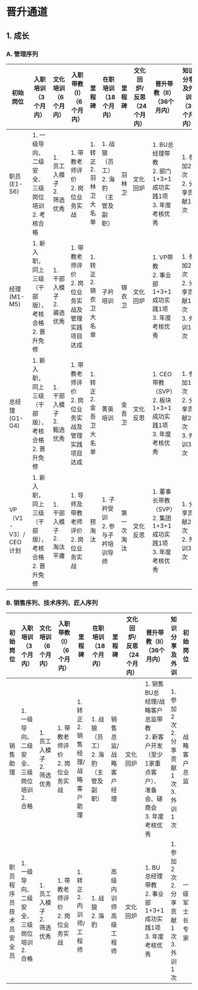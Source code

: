 # 晋升通道

## 1. 成长

### A. 管理序列

| 初始岗位          | 入职培训（3个月内）                                                                 | 文化培训（6个月内）                     | 入职带教（Ⅰ）（6个月内）                     | 里程碑                     | 在职培训（18个月内）               | 里程碑   | 文化回炉/反思（24个月内） | 晋升带教（Ⅱ）（36个月内）                                                                 | 知识分享及外训（36个月内）                     | 目标岗位           |
|-------------------|------------------------------------------------------------------------------------|----------------------------------------|----------------------------------------------|----------------------------|------------------------------------|----------|--------------------------|------------------------------------------------------------------------------------------|----------------------------------------------|--------------------|
| 职员(E1-S6)       | 1. 一级导向、二级安全、三级岗位培训<br>2. 考核合格                                 | 1. 员工入模子<br>2. 筛选优秀           | 1. 带教老师评价<br>2. 岗位业务实战           | 1. 转正<br>2. 羽林卫大名单 | 1. 战狼（员工）<br>2. 海豹（主管及副职） | 羽林卫   | 文化回炉                 | 1. BU总经理带教<br>2. 部门1+3+1成功实践1项<br>3. 年度考核优秀                           | 1. 参加2次<br>2. 分享贡献1次                 | 二级单位负责人     |
| 经理 (M1-M5)      | 1. 新入职，同上三级（干部版），考核合格<br>2. 晋升免修                             | 1. 干部入模子<br>2. 遴选优秀           | 1. 带教老师评价<br>2. 岗位业务实战及管理实践项目达成 | 1. 转正<br>2. 锦衣卫大名单 | 子衿培训                           | 锦衣卫   | 文化回炉                 | 1. VP带教<br>2. 事业部1+3+1成功实践1项<br>3. 年度考核优秀                                | 1. 参加2次<br>2. 分享贡献1次<br>3. 外训1次 | 一级单位负责人     |
| 总经理 (G1-G4)    | 1. 新入职，同上三级（干部版），考核合格<br>2. 晋升免修                             | 1. 干部入模子<br>2. 甄选优秀           | 1. 带教老师评价<br>2. 岗位业务实战及管理实践项目达成 | 1. 转正<br>2. 金吾卫大名单 | 菁英培训                           | 金吾卫   | 文化反思                 | 1. CEO带教（SVP）<br>2. 板块1+3+1成功实践1项<br>3. 年度考核优秀                          | 1. 参加1次<br>2. 分享贡献2次<br>3. 外训3次 | VP                |
| VP（V1-V3）/ CEO计划 | 1. 新入职，同上三级（干部版），考核合格<br>2. 晋升免修                             | 1. 干部入模子<br>2. 淘汰平庸           | 1. 导师及带教老师评价<br>2. 岗位业务实战     | 预淘汰                     | 1. 子衿受训<br>2. 参与子衿培训导师 | 第一次淘汰 | 文化反思                 | 1. 董事长带教（SVP）<br>2. 集团1+3+1成功实践1项<br>3. 年度考核优秀                       | 1. 分享贡献2次<br>2. 外训3次               | SVP/CEO           |

### B. 销售序列、技术序列、匠人序列

| 初始岗位                     | 入职培训（3个月内）                                                                 | 文化培训（6个月内）                     | 入职带教（Ⅰ）（6个月内）                     | 里程碑                     | 在职培训（18个月内）               | 里程碑                     | 文化回炉/反思（24个月内） | 晋升带教（Ⅱ）（36个月内）                                                                 | 知识分享及外训                     | 初始岗位           |
|------------------------------|------------------------------------------------------------------------------------|----------------------------------------|----------------------------------------------|----------------------------|------------------------------------|----------------------------|--------------------------|------------------------------------------------------------------------------------------|----------------------------------|--------------------|
| 销售助理                     | 1. 一级导向、二级安全、三级岗位培训<br>2. 合格                                     | 1. 员工入模子<br>2. 筛选优秀           | 1. 带教老师评价<br>2. 岗位业务实战           | 1. 转正<br>2. 销售经理/战略客户助理 | 1. 战狼（员工）<br>2. 海豹（主管及副职） | 销售总监/战略客户经理      | 文化回炉                 | 1. 销售BU总经理/战略客户总监带教<br>2. 新客户开发（至少1家重点客户）、准备会、磋商会<br>3. 年度考核优秀 | 1. 参加2次<br>2. 分享贡献1次<br>3. 外训1次 | 战略客户总监       |
| 职员<br>程序员<br>技术员<br>安全员 | 1. 一级导向、二级安全、三级岗位培训<br>2. 合格                                     | 1. 员工入模子<br>2. 筛选优秀           | 1. 带教老师评价<br>2. 岗位业务实战           | 1. 转正<br>2. 内训师/工程师 | 1. 战狼<br>2. 海豹                 | 高级内训师<br>高级工程师   | 文化回炉                 | 1. BU总经理带教<br>2. 事业部1+3+1成功实践1项<br>3. 年度考核优秀                           | 1. 参加2次<br>2. 分享贡献1次<br>3. 外训1次 | 一级军士长<br>专家 |